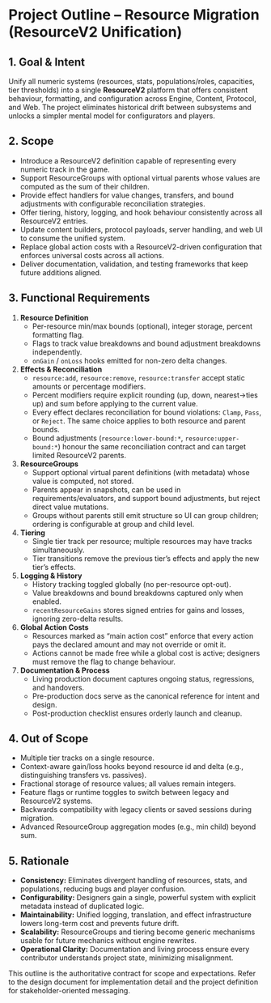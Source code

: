 # Project Outline – Resource Migration (ResourceV2 Unification)

## 1. Goal & Intent

Unify all numeric systems (resources, stats, populations/roles, capacities, tier thresholds) into a single **ResourceV2** platform that offers consistent behaviour, formatting, and configuration across Engine, Content, Protocol, and Web. The project eliminates historical drift between subsystems and unlocks a simpler mental model for configurators and players.

## 2. Scope

- Introduce a ResourceV2 definition capable of representing every numeric track in the game.
- Support ResourceGroups with optional virtual parents whose values are computed as the sum of their children.
- Provide effect handlers for value changes, transfers, and bound adjustments with configurable reconciliation strategies.
- Offer tiering, history, logging, and hook behaviour consistently across all ResourceV2 entries.
- Update content builders, protocol payloads, server handling, and web UI to consume the unified system.
- Replace global action costs with a ResourceV2-driven configuration that enforces universal costs across all actions.
- Deliver documentation, validation, and testing frameworks that keep future additions aligned.

## 3. Functional Requirements

1. **Resource Definition**
   - Per-resource min/max bounds (optional), integer storage, percent formatting flag.
   - Flags to track value breakdowns and bound adjustment breakdowns independently.
   - `onGain` / `onLoss` hooks emitted for non-zero delta changes.
2. **Effects & Reconciliation**
   - `resource:add`, `resource:remove`, `resource:transfer` accept static amounts or percentage modifiers.
   - Percent modifiers require explicit rounding (up, down, nearest→ties up) and sum before applying to the current value.
   - Every effect declares reconciliation for bound violations: `Clamp`, `Pass`, or `Reject`. The same choice applies to both resource and parent bounds.
   - Bound adjustments (`resource:lower-bound:*`, `resource:upper-bound:*`) honour the same reconciliation contract and can target limited ResourceV2 parents.
3. **ResourceGroups**
   - Support optional virtual parent definitions (with metadata) whose value is computed, not stored.
   - Parents appear in snapshots, can be used in requirements/evaluators, and support bound adjustments, but reject direct value mutations.
   - Groups without parents still emit structure so UI can group children; ordering is configurable at group and child level.
4. **Tiering**
   - Single tier track per resource; multiple resources may have tracks simultaneously.
   - Tier transitions remove the previous tier’s effects and apply the new tier’s effects.
5. **Logging & History**
   - History tracking toggled globally (no per-resource opt-out).
   - Value breakdowns and bound breakdowns captured only when enabled.
   - `recentResourceGains` stores signed entries for gains and losses, ignoring zero-delta results.
6. **Global Action Costs**
   - Resources marked as “main action cost” enforce that every action pays the declared amount and may not override or omit it.
   - Actions cannot be made free while a global cost is active; designers must remove the flag to change behaviour.
7. **Documentation & Process**
   - Living production document captures ongoing status, regressions, and handovers.
   - Pre-production docs serve as the canonical reference for intent and design.
   - Post-production checklist ensures orderly launch and cleanup.

## 4. Out of Scope

- Multiple tier tracks on a single resource.
- Context-aware gain/loss hooks beyond resource id and delta (e.g., distinguishing transfers vs. passives).
- Fractional storage of resource values; all values remain integers.
- Feature flags or runtime toggles to switch between legacy and ResourceV2 systems.
- Backwards compatibility with legacy clients or saved sessions during migration.
- Advanced ResourceGroup aggregation modes (e.g., min child) beyond sum.

## 5. Rationale

- **Consistency:** Eliminates divergent handling of resources, stats, and populations, reducing bugs and player confusion.
- **Configurability:** Designers gain a single, powerful system with explicit metadata instead of duplicated logic.
- **Maintainability:** Unified logging, translation, and effect infrastructure lowers long-term cost and prevents future drift.
- **Scalability:** ResourceGroups and tiering become generic mechanisms usable for future mechanics without engine rewrites.
- **Operational Clarity:** Documentation and living process ensure every contributor understands project state, minimizing misalignment.

This outline is the authoritative contract for scope and expectations. Refer to the design document for implementation detail and the project definition for stakeholder-oriented messaging.
